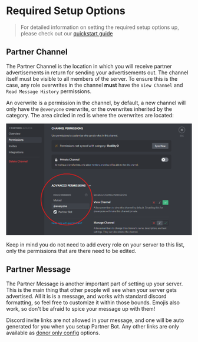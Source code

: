<!-- docs/required-config.md -->
# Required Setup Options

> For detailed information on setting the required setup options up, please check out our [quickstart guide](/quickstart)

## Partner Channel

The Partner Channel is the location in which you will receive partner advertisements in return for sending your advertisements out. The channel itself must be visible to all members of the server. To ensure this is the case, any role overwrites in the channel **must** have the `View Channel` and `Read Message History` permissions. 

An overwrite is a permission in the channel, by default, a new channel will only have the `@everyone` overwrite, or the overwrites inherited by the category. The area circled in red is where the overwrites are located:

![Channel Overwrites](_media/required-config/channel_overwrites.png)

Keep in mind you do not need to add every role on your server to this list, only the permissions that are there need to be edited.

## Partner Message

The Partner Message is another important part of setting up your server. This is the main thing that other people will see when your server gets advertised. All it is is a message, and works with standard discord formatting, so feel free to customize it within those bounds. Emojis also work, so don't be afraid to spice your message up with them!

Discord invite links are not allowed in your message, and one will be auto generated for you when you setup Partner Bot. Any other links are only available as [donor only config](/donor-config) options.